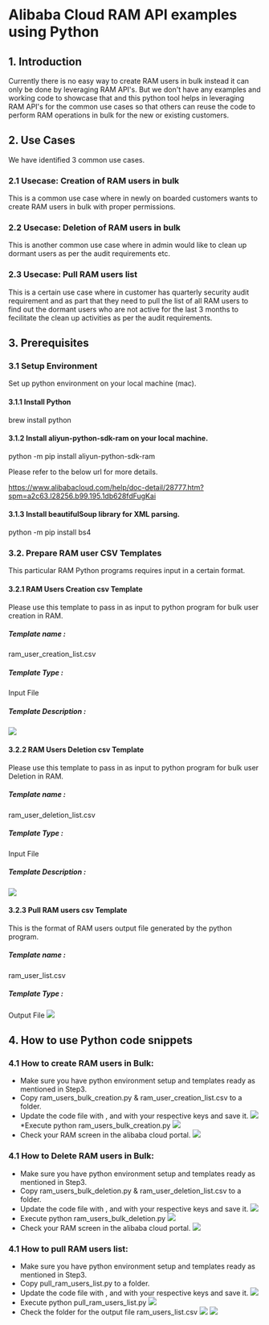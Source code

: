 # Alibaba Cloud RAM API examples using Python
## 1. Introduction
Currently there is no easy way to create RAM users in bulk instead it can only be done by leveraging RAM API's. But we don't have any examples and working code to showcase that and this python tool helps in leveraging RAM API's for the common use cases so that others can reuse the code to perform RAM operations in bulk for the new or existing customers.
 
## 2. Use Cases
We have identified 3 common use cases.
 
### 2.1 Usecase: Creation of RAM users in bulk
This is a common use case where in newly on boarded customers wants to create RAM users in bulk with proper permissions. 
### 2.2 Usecase: Deletion of RAM users in bulk
This is another common use case where in admin would like to clean up dormant users as per the audit requirements etc.
### 2.3 Usecase: Pull RAM users list
This is a certain use case where in customer has quarterly security audit requirement and as part that they need to pull the list of all RAM users to find out the dormant users who are not active for the last 3 months to fecilitate the clean up activities as per the audit requirements.
 
## 3. Prerequisites
 
### 3.1 Setup Environment
Set up python environment on your local machine (mac).

#### 3.1.1 Install Python  
brew install python

#### 3.1.2  Install aliyun-python-sdk-ram on your local machine.
python -m pip install aliyun-python-sdk-ram

Please refer to the below url for more details.

https://www.alibabacloud.com/help/doc-detail/28777.htm?spm=a2c63.l28256.b99.195.1db628fdFugKai

#### 3.1.3 Install beautifulSoup library for XML parsing.
python -m pip install bs4
  
  
### 3.2. Prepare RAM user CSV Templates
This particular RAM Python programs requires input in a certain format.
  
#### 3.2.1 RAM Users Creation csv Template
Please use this template to pass in as input to python program for bulk user creation in RAM.
##### Template name : 
ram_user_creation_list.csv
##### Template Type : 
Input File
##### Template Description :
![](images/ram_users_creation_csv_template.png)
  
#### 3.2.2 RAM Users Deletion csv Template
Please use this template to pass in as input to python program for bulk user Deletion in RAM.
##### Template name : 
ram_user_deletion_list.csv
##### Template Type : 
Input File
##### Template Description :
![](images/ram_users_deletion_csv_template.png)
   
#### 3.2.3 Pull RAM users csv Template
This is the format of RAM users output file generated by the python program.
##### Template name : 
ram_user_list.csv
##### Template Type : 
Output File
![](images/pull_ram_users_list_template.png)
   
## 4. How to use Python code snippets
### 4.1 How to create RAM users in Bulk: 
* Make sure you have python environment setup and templates ready as mentioned in Step3.
* Copy ram_users_bulk_creation.py & ram_user_creation_list.csv to a folder.
* Update the code file with <AccessKey ID>,<Access Secret Key> and <Region ID> with your respective keys and save it. 
![](images/keys_code_file.png)
*Execute python ram_users_bulk_creation.py
![](images/bulk_creation.png)
* Check your RAM screen in the alibaba cloud portal.
![](images/bulk_creation_console.png)
### 4.1 How to Delete RAM users in Bulk: 
* Make sure you have python environment setup and templates ready as mentioned in Step3.
* Copy ram_users_bulk_deletion.py & ram_user_deletion_list.csv to a folder.
* Update the code file with <AccessKey ID>,<Access Secret Key> and <Region ID> with your respective keys and save it. 
![](images/keys_code_file.png)
* Execute python ram_users_bulk_deletion.py
![](images/bulk_deletion.png)
* Check your RAM screen in the alibaba cloud portal.
![](images/bulk_deletion_console.png)
### 4.1 How to pull RAM users list: 
* Make sure you have python environment setup and templates ready as mentioned in Step3.
* Copy pull_ram_users_list.py to a folder.
* Update the code file with <AccessKey ID>,<Access Secret Key> and <Region ID> with your respective keys and save it.
![](images/keys_code_file.png)
* Execute python pull_ram_users_list.py
![](images/pull_ram_users.png)
* Check the folder for the output file ram_users_list.csv
![](images/pull_ram_users_file.png)
![](images/pull_ram_users_content.png)
    
   
  